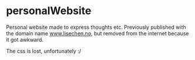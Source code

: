# personalWebsite
Personal website made to express thoughts etc. Previously published with the domain name www.lisechen.no, but removed from the internet because it got awkward.

The css is lost, unfortunately :/
